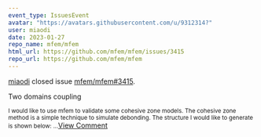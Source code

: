 ```yaml
---
event_type: IssuesEvent
avatar: "https://avatars.githubusercontent.com/u/9312314?"
user: miaodi
date: 2023-01-27
repo_name: mfem/mfem
html_url: https://github.com/mfem/mfem/issues/3415
repo_url: https://github.com/mfem/mfem
---
```


<a href='https://github.com/miaodi' target='_blank'>miaodi</a> closed issue <a href='https://github.com/mfem/mfem/issues/3415' target='_blank'>mfem/mfem#3415</a>.

<p>Two domains coupling</p><small>I would like to use mfem to validate some cohesive zone models. The cohesive zone method is a simple technique to simulate debonding. The structure I would like to generate is shown below:...</small><a href='https://github.com/mfem/mfem/issues/3415' target='_blank'>View Comment</a>